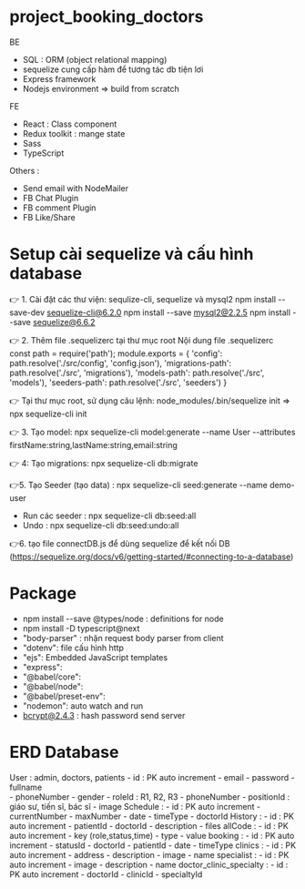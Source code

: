 # project_booking_doctors

BE

- SQL : ORM (object relational mapping) 
- sequelize cung cấp hàm để tương tác db tiện lơi 
- Express framework
- Nodejs environment
  => build from scratch

FE

- React : Class component
- Redux toolkit : mange state
- Sass
- TypeScript

Others :

- Send email with NodeMailer
- FB Chat Plugin
- FB comment Plugin
- FB Like/Share


# Setup cài sequelize và cấu hình database
👉 1. Cài đặt các thư viện: sequlize-cli, sequelize và mysql2
npm install --save-dev sequelize-cli@6.2.0
npm install --save mysql2@2.2.5
npm install --save sequelize@6.6.2

👉 2. Thêm file .sequelizerc tại thư mục root
Nội dung file .sequelizerc
const path = require('path');
module.exports = {
  'config': path.resolve('./src/config', 'config.json'),
  'migrations-path': path.resolve('./src', 'migrations'),
  'models-path': path.resolve('./src', 'models'),
  'seeders-path': path.resolve('./src', 'seeders')
}

👉 Tại thư mục root, sử dụng câu lệnh: node_modules/.bin/sequelize init 
=> npx sequelize-cli init

👉 3. Tạo model: 
npx sequelize-cli model:generate --name User --attributes firstName:string,lastName:string,email:string

👉 4: Tạo migrations: 
npx sequelize-cli db:migrate

👉5. Tạo Seeder (tạo data) : npx sequelize-cli seed:generate --name demo-user 
- Run các seeder : npx sequelize-cli db:seed:all
- Undo : npx sequelize-cli db:seed:undo:all

👉6. tạo file connectDB.js để dùng sequelize để kết nối DB (https://sequelize.org/docs/v6/getting-started/#connecting-to-a-database)


# Package

- npm install --save @types/node : definitions for node
- npm install -D typescript@next
- "body-parser" : nhận request body parser from client
- "dotenv": file cấu hình http
- "ejs": Embedded JavaScript templates
- "express":  
- "@babel/core": 
- "@babel/node": 
- "@babel/preset-env": 
- "nodemon": auto watch and run 
-  bcrypt@2.4.3 : hash password send server

# ERD Database
User : admin, doctors, patients
    - id : PK auto increment
    - email
    - password
    - fullname  
    - phoneNumber
    - gender
    - roleId : R1, R2, R3
    - phoneNumber
    - positionId : giáo sư, tiến sĩ, bác sĩ
    - image
Schedule :
    - id : PK auto increment
    - currentNumber
    - maxNumber
    - date
    - timeType
    - doctorId
History :
    - id : PK auto increment
    - patientId
    - doctorId
    - description
    - files
allCode :
    - id : PK auto increment
    - key (role,status,time)
    - type
    - value
booking :
    - id : PK auto increment
    - statusId
    - doctorId
    - patientId
    - date
    - timeType
clinics :
    - id : PK auto increment
    - address
    - description
    - image 
    - name
specialist :
    - id : PK auto increment
    - image
    - description
    - name
doctor_clinic_specialty :
    - id : PK auto increment
    - doctorId
    - clinicId
    - specialtyId